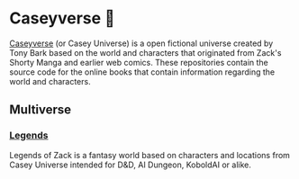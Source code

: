 # Caseyverse 🌌

[Caseyverse](https://github.com/caseyverse/caseyverse.github.io) (or Casey Universe) is a open fictional universe created by Tony Bark based on the world and characters that originated from Zack's Shorty Manga and earlier web comics. These repositories contain the source code for the online books that contain information regarding the world and characters.

## Multiverse

### [Legends](https://github.com/caseyverse/legends)

Legends of Zack is a fantasy world based on characters and locations from Casey Universe intended for D&D, AI Dungeon, KoboldAI or alike.